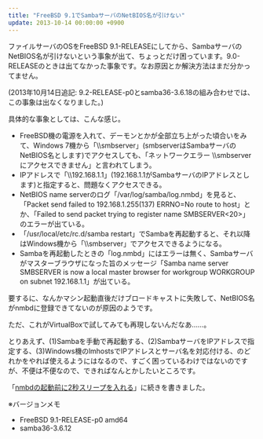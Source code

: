 ```yaml
---
title: "FreeBSD 9.1でSambaサーバのNetBIOS名が引けない"
update: 2013-10-14 00:00:00 +0900
---
```


ファイルサーバのOSをFreeBSD 9.1-RELEASEにしてから、SambaサーバのNetBIOS名が引けないという事象が出て、ちょっとだけ困っています。9.0-RELEASEのときは出てなかった事象です。なお原因とか解決方法はまだ分かってません。

(2013年10月14日追記: 9.2-RELEASE-p0とsamba36-3.6.18の組み合わせでは、この事象は出なくなりました。)

具体的な事象としては、こんな感じ。

- FreeBSD機の電源を入れて、デーモンとかが全部立ち上がった頃合いをみて、Windows 7機から「\\\\smbserver」(smbserverはSambaサーバのNetBIOS名とします)でアクセスしても、「ネットワークエラー \\\\smbserverにアクセスできません」と言われてしまう。
- IPアドレスで「\\\\192.168.1.1」(192.168.1.1がSambaサーバのIPアドレスとします)と指定すると、問題なくアクセスできる。
- NetBIOS name serverのログ「/var/log/samba/log.nmbd」を見ると、「Packet send failed to 192.168.1.255(137) ERRNO=No route to host」とか、「Failed to send packet trying to register name SMBSERVER<20>」のエラーが出ている。
- 「/usr/local/etc/rc.d/samba restart」でSambaを再起動すると、それ以降はWindows機から「\\\\smbserver」でアクセスできるようになる。
- Sambaを再起動したときの「log.nmbd」にはエラーは無く、Sambaサーバがマスターブラウザになった旨のメッセージ「Samba name server SMBSERVER is now a local master browser for workgroup WORKGROUP on subnet 192.168.1.1」が出ている。

要するに、なんかマシン起動直後だけブロードキャストに失敗して、NetBIOS名がnmbdに登録できてないのが原因のようです。

ただ、これがVirtualBoxで試してみても再現しないんだなあ……。

とりあえず、(1)Sambaを手動で再起動する、(2)SambaサーバをIPアドレスで指定する、(3)Windows機のlmhostsでIPアドレスとサーバ名を対応付ける、のどれかをやれば使えるようにはなるので、すごく困っているわけではないのですが、不便は不便なので、できればなんとかしたいところです。

「[nmbdの起動前に2秒スリープを入れる](20130211.html)」に続きを書きました。

※バージョンメモ

- FreeBSD 9.1-RELEASE-p0 amd64
- samba36-3.6.12
